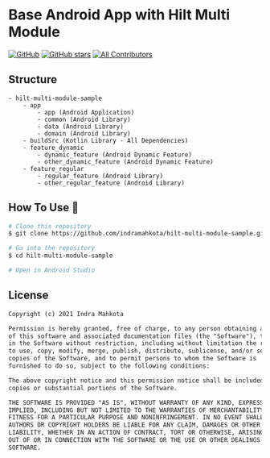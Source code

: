 # Base Android App with Hilt Multi Module

[![GitHub](https://img.shields.io/github/license/indramahkota/hilt-multi-module-sample?color=blue)](https://github.com/indramahkota/hilt-multi-module-sample/blob/master/LICENSE) [![GitHub stars](https://img.shields.io/github/stars/indramahkota/hilt-multi-module-sample)](https://github.com/indramahkota/hilt-multi-module-sample/stargazers)  [![All Contributors](https://img.shields.io/badge/all_contributors-1-orange.svg?style=flat-square)](#contributors)

## Structure
```
- hilt-multi-module-sample
    - app
        - app (Android Application)
        - common (Android Library)
        - data (Android Library)
        - domain (Android Library)
    - buildSrc (Kotlin Library - All Dependencies)
    - feature_dynamic
        - dynamic_feature (Android Dynamic Feature)
        - other_dynamic_feature (Android Dynamic Feature)
    - feature_regular
        - regular_feature (Android Library)
        - other_regular_feature (Android Library)
```

## How To Use 🔧

```bash
# Clone this repository
$ git clone https://github.com/indramahkota/hilt-multi-module-sample.git

# Go into the repository
$ cd hilt-multi-module-sample

# Open in Android Studio
```

## License

```markdown
Copyright (c) 2021 Indra Mahkota

Permission is hereby granted, free of charge, to any person obtaining a copy
of this software and associated documentation files (the "Software"), to deal
in the Software without restriction, including without limitation the rights
to use, copy, modify, merge, publish, distribute, sublicense, and/or sell
copies of the Software, and to permit persons to whom the Software is
furnished to do so, subject to the following conditions:

The above copyright notice and this permission notice shall be included in all
copies or substantial portions of the Software.

THE SOFTWARE IS PROVIDED "AS IS", WITHOUT WARRANTY OF ANY KIND, EXPRESS OR
IMPLIED, INCLUDING BUT NOT LIMITED TO THE WARRANTIES OF MERCHANTABILITY,
FITNESS FOR A PARTICULAR PURPOSE AND NONINFRINGEMENT. IN NO EVENT SHALL THE
AUTHORS OR COPYRIGHT HOLDERS BE LIABLE FOR ANY CLAIM, DAMAGES OR OTHER
LIABILITY, WHETHER IN AN ACTION OF CONTRACT, TORT OR OTHERWISE, ARISING FROM,
OUT OF OR IN CONNECTION WITH THE SOFTWARE OR THE USE OR OTHER DEALINGS IN THE
SOFTWARE.
